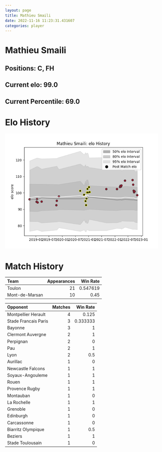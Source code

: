 ```yaml
---  
layout: page  
title: Mathieu Smaili  
date: 2022-11-16 11:23:31.431607  
categories: player  
---
```

# Mathieu Smaili

## Positions: C, FH

## Current elo: 99.0

## Current Percentile: 69.0

# Elo History


![elo history](history_MathieuSmaili.png)
# Match History


| Team           |   Appearances |   Win Rate |
|:---------------|--------------:|-----------:|
| Toulon         |            21 |   0.547619 |
| Mont-de-Marsan |            10 |   0.45     |

| Opponent             |   Matches |   Win Rate |
|:---------------------|----------:|-----------:|
| Montpellier Herault  |         4 |   0.125    |
| Stade Francais Paris |         3 |   0.333333 |
| Bayonne              |         3 |   1        |
| Clermont Auvergne    |         2 |   1        |
| Perpignan            |         2 |   0        |
| Pau                  |         2 |   1        |
| Lyon                 |         2 |   0.5      |
| Aurillac             |         1 |   0        |
| Newcastle Falcons    |         1 |   1        |
| Soyaux-Angouleme     |         1 |   1        |
| Rouen                |         1 |   1        |
| Provence Rugby       |         1 |   1        |
| Montauban            |         1 |   0        |
| La Rochelle          |         1 |   1        |
| Grenoble             |         1 |   0        |
| Edinburgh            |         1 |   0        |
| Carcassonne          |         1 |   0        |
| Biarritz Olympique   |         1 |   0.5      |
| Beziers              |         1 |   1        |
| Stade Toulousain     |         1 |   0        |